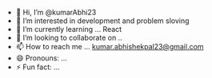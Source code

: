 - 👋 Hi, I’m @kumarAbhi23
- 👀 I’m interested in  development and problem sloving 
- 🌱 I’m currently learning ... React 
- 💞️ I’m looking to collaborate on ..
- 📫 How to reach me ... kumar.abhishekpal23@gmail.com
- 😄 Pronouns: ...
- ⚡ Fun fact: ...

<!---
kumarAbhi23/kumarAbhi23 is a ✨ special ✨ repository because its `README.md` (this file) appears on your GitHub profile.
You can click the Preview link to take a look at your changes.
--->
